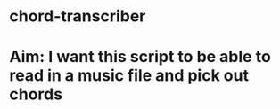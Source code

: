 # chord-transcriber

# Aim: I want this script to be able to read in a music file and pick out chords
